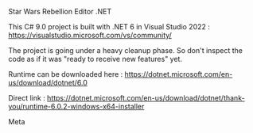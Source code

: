 Star Wars Rebellion Editor .NET

This C# 9.0 project is built with .NET 6 in Visual Studio 2022 : https://visualstudio.microsoft.com/vs/community/

The project is going under a heavy cleanup phase. So don't inspect the code as if it was "ready to receive new features" yet.

Runtime can be downloaded here : https://dotnet.microsoft.com/en-us/download/dotnet/6.0

Direct link : https://dotnet.microsoft.com/en-us/download/dotnet/thank-you/runtime-6.0.2-windows-x64-installer

Meta
